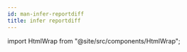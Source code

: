 ```yaml
---
id: man-infer-reportdiff
title: infer reportdiff
---
```


import HtmlWrap from "@site/src/components/HtmlWrap";

<HtmlWrap url="/man/1.0.0/infer-reportdiff.1.html" />
